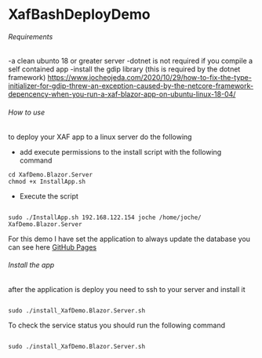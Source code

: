 # XafBashDeployDemo 

###### Requirements 
-a clean ubunto 18 or greater server
-dotnet is not required if you compile a self contained app
-install the gdip library (this is required by the dotnet framework) https://www.jocheojeda.com/2020/10/29/how-to-fix-the-type-initializer-for-gdip-threw-an-exception-caused-by-the-netcore-framework-depencency-when-you-run-a-xaf-blazor-app-on-ubuntu-linux-18-04/
 

 ######  How to use 
 to deploy your XAF app to a linux server do the following

- add execute permissions to the install script with the following command
```
cd XafDemo.Blazor.Server
chmod +x InstallApp.sh

```

- Execute the script
```

sudo ./InstallApp.sh 192.168.122.154 joche /home/joche/ XafDemo.Blazor.Server

 ```

For this demo I have set the application to always update the database you can see here [GitHub Pages](https://github.com/egarim/XafBashDeployDemo/blob/1ccc97f755300d3a9052b6175739152794efc985/XafDemo.Blazor.Server/BlazorApplication.cs#L41)


###### Install the app
after the application is deploy you need to ssh to your server and install it

```

sudo ./install_XafDemo.Blazor.Server.sh

```
To check the service status you should run the following command
```

sudo ./install_XafDemo.Blazor.Server.sh

```



